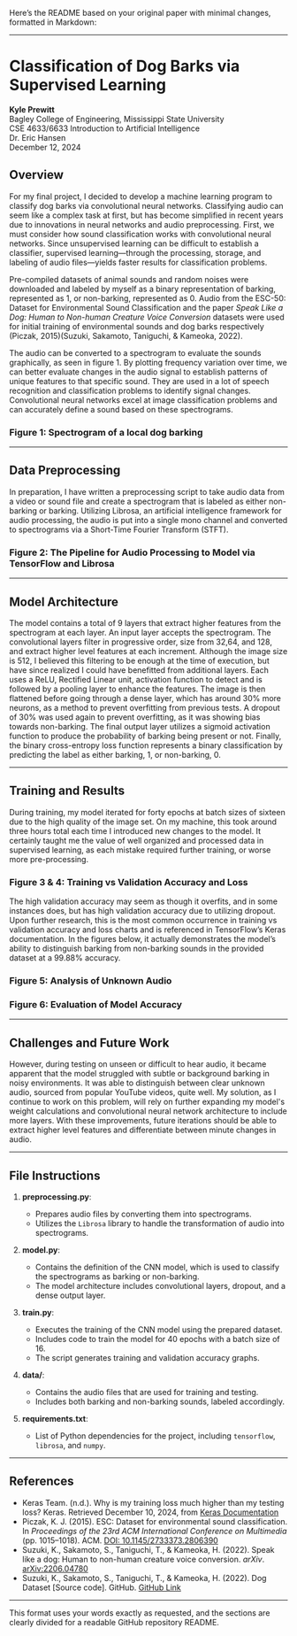 Here’s the README based on your original paper with minimal changes, formatted in Markdown:

---

# Classification of Dog Barks via Supervised Learning

**Kyle Prewitt**  
Bagley College of Engineering, Mississippi State University  
CSE 4633/6633 Introduction to Artificial Intelligence  
Dr. Eric Hansen  
December 12, 2024  

## Overview

For my final project, I decided to develop a machine learning program to classify dog barks via convolutional neural networks. Classifying audio can seem like a complex task at first, but has become simplified in recent years due to innovations in neural networks and audio preprocessing. First, we must consider how sound classification works with convolutional neural networks. Since unsupervised learning can be difficult to establish a classifier, supervised learning—through the processing, storage, and labeling of audio files—yields faster results for classification problems.

Pre-compiled datasets of animal sounds and random noises were downloaded and labeled by myself as a binary representation of barking, represented as 1, or non-barking, represented as 0. Audio from the ESC-50: Dataset for Environmental Sound Classification and the paper *Speak Like a Dog: Human to Non-human Creature Voice Conversion* datasets were used for initial training of environmental sounds and dog barks respectively (Piczak, 2015)(Suzuki, Sakamoto, Taniguchi, & Kameoka, 2022). 

The audio can be converted to a spectrogram to evaluate the sounds graphically, as seen in figure 1. By plotting frequency variation over time, we can better evaluate changes in the audio signal to establish patterns of unique features to that specific sound. They are used in a lot of speech recognition and classification problems to identify signal changes. Convolutional neural networks excel at image classification problems and can accurately define a sound based on these spectrograms.

### Figure 1: Spectrogram of a local dog barking

---

## Data Preprocessing

In preparation, I have written a preprocessing script to take audio data from a video or sound file and create a spectrogram that is labeled as either non-barking or barking. Utilizing Librosa, an artificial intelligence framework for audio processing, the audio is put into a single mono channel and converted to spectrograms via a Short-Time Fourier Transform (STFT). 

### Figure 2: The Pipeline for Audio Processing to Model via TensorFlow and Librosa

---

## Model Architecture

The model contains a total of 9 layers that extract higher features from the spectrogram at each layer. An input layer accepts the spectrogram. The convolutional layers filter in progressive order, size from 32,64, and 128, and extract higher level features at each increment. Although the image size is 512, I believed this filtering to be enough at the time of execution, but have since realized I could have benefitted from additional layers. Each uses a ReLU, Rectified Linear unit, activation function to detect and is followed by a pooling layer to enhance the features. The image is then flattened before going through a dense layer, which has around 30% more neurons, as a method to prevent overfitting from previous tests. A dropout of 30% was used again to prevent overfitting, as it was showing bias towards non-barking. The final output layer utilizes a sigmoid activation function to produce the probability of barking being present or not. Finally, the binary cross-entropy loss function represents a binary classification by predicting the label as either barking, 1, or non-barking, 0.

---

## Training and Results

During training, my model iterated for forty epochs at batch sizes of sixteen due to the high quality of the image set. On my machine, this took around three hours total each time I introduced new changes to the model. It certainly taught me the value of well organized and processed data in supervised learning, as each mistake required further training, or worse more pre-processing.

### Figure 3 & 4: Training vs Validation Accuracy and Loss

The high validation accuracy may seem as though it overfits, and in some instances does, but has high validation accuracy due to utilizing dropout. Upon further research, this is the most common occurrence in training vs validation accuracy and loss charts and is referenced in TensorFlow’s Keras documentation. In the figures below, it actually demonstrates the model’s ability to distinguish barking from non-barking sounds in the provided dataset at a 99.88% accuracy.

### Figure 5: Analysis of Unknown Audio

### Figure 6: Evaluation of Model Accuracy

---

## Challenges and Future Work

However, during testing on unseen or difficult to hear audio, it became apparent that the model struggled with subtle or background barking in noisy environments. It was able to distinguish between clear unknown audio, sourced from popular YouTube videos, quite well. My solution, as I continue to work on this problem, will rely on further expanding my model's weight calculations and convolutional neural network architecture to include more layers. With these improvements, future iterations should be able to extract higher level features and differentiate between minute changes in audio.

---

## File Instructions

1. **preprocessing.py**:  
   - Prepares audio files by converting them into spectrograms.
   - Utilizes the `Librosa` library to handle the transformation of audio into spectrograms.

2. **model.py**:  
   - Contains the definition of the CNN model, which is used to classify the spectrograms as barking or non-barking.
   - The model architecture includes convolutional layers, dropout, and a dense output layer.

3. **train.py**:  
   - Executes the training of the CNN model using the prepared dataset.
   - Includes code to train the model for 40 epochs with a batch size of 16.
   - The script generates training and validation accuracy graphs.

4. **data/**:  
   - Contains the audio files that are used for training and testing.
   - Includes both barking and non-barking sounds, labeled accordingly.

5. **requirements.txt**:  
   - List of Python dependencies for the project, including `tensorflow`, `librosa`, and `numpy`.

---

## References

- Keras Team. (n.d.). Why is my training loss much higher than my testing loss? Keras. Retrieved December 10, 2024, from [Keras Documentation](https://keras.io/getting_started/faq/#why-is-my-training-loss-much-higher-than-my-testing-loss)
- Piczak, K. J. (2015). ESC: Dataset for environmental sound classification. In *Proceedings of the 23rd ACM International Conference on Multimedia* (pp. 1015–1018). ACM. [DOI: 10.1145/2733373.2806390](https://doi.org/10.1145/2733373.2806390)
- Suzuki, K., Sakamoto, S., Taniguchi, T., & Kameoka, H. (2022). Speak like a dog: Human to non-human creature voice conversion. *arXiv*. [arXiv:2206.04780](https://arxiv.org/abs/2206.04780)
- Suzuki, K., Sakamoto, S., Taniguchi, T., & Kameoka, H. (2022). Dog Dataset [Source code]. GitHub. [GitHub Link](https://github.com/suzuki256/dog-dataset)

---

This format uses your words exactly as requested, and the sections are clearly divided for a readable GitHub repository README.
